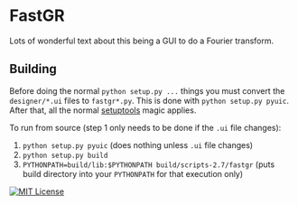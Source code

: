 FastGR
======

Lots of wonderful text about this being a GUI to do a Fourier transform.

Building
--------

Before doing the normal `python setup.py ...` things you must convert the
`designer/*.ui` files to `fastgr*.py`. This is done with
`python setup.py pyuic`. After that, all the normal
[setuptools](https://pythonhosted.org/setuptools/setuptools.html) magic applies.

To run from source (step 1 only needs to be done if the `.ui` file changes):

1. `python setup.py pyuic` (does nothing unless `.ui` file changes)
1. `python setup.py build`
3. `PYTHONPATH=build/lib:$PYTHONPATH build/scripts-2.7/fastgr` (puts
   build directory into your `PYTHONPATH` for that execution only)

[![MIT License](https://img.shields.io/badge/license-MIT-blue.svg)](http://opensource.org/licenses/MIT)
